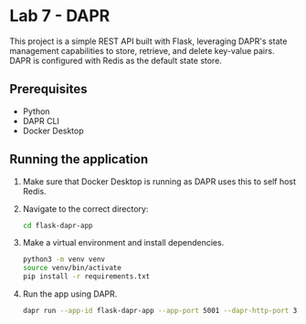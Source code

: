 # Lab 7 - DAPR

This project is a simple REST API built with Flask, leveraging DAPR's state management capabilities to store, retrieve, and delete key-value pairs. DAPR is configured with Redis as the default state store.

## Prerequisites

- Python
- DAPR CLI
- Docker Desktop

## Running the application

1. Make sure that Docker Desktop is running as DAPR uses this to self host Redis.
2. Navigate to the correct directory:

    ```bash
    cd flask-dapr-app
    ```

3. Make a virtual environment and install dependencies.

    ```bash
    python3 -m venv venv
    source venv/bin/activate
    pip install -r requirements.txt
    ```

4. Run the app using DAPR.
        
    ```bash
    dapr run --app-id flask-dapr-app --app-port 5001 --dapr-http-port 3500 -- python server.py
    ```
